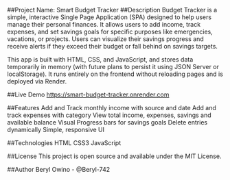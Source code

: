 ##Project Name: Smart Budget Tracker
##Description
Budget Tracker is a simple, interactive Single Page Application (SPA) designed to help users manage their personal finances. It allows users to add income, track expenses, and set savings goals for specific purposes like emergencies, vacations, or projects. Users can visualize their savings progress and receive alerts if they exceed their budget or fall behind on savings targets.

This app is built with HTML, CSS, and JavaScript, and stores data temporarily in memory (with future plans to persist it using JSON Server or localStorage). It runs entirely on the frontend without reloading pages and is deployed via Render.

##Live Demo
https://smart-budget-tracker.onrender.com

##Features
Add and Track monthly income with source and date
Add and track expenses with category
View total income, expenses, savings and available balance
Visual Progress bars for savings goals
Delete entries dynamically
Simple, responsive UI

##Technologies
HTML
CSS3
JavaScript

##License
This project is open source and available under the MIT License.

##Author
Beryl Owino - @Beryl-742
